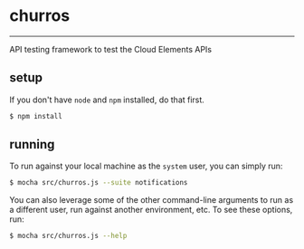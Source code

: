 # churros

--------------------------------------------------------------------------------

API testing framework to test the Cloud Elements APIs

## setup
If you don't have `node` and `npm` installed, do that first.

```bash
$ npm install
```

## running
To run against your local machine as the `system` user, you can simply run:

```bash
$ mocha src/churros.js --suite notifications
```

You can also leverage some of the other command-line arguments to run as a different user, run against another environment, etc.  To see these options, run:
```bash
$ mocha src/churros.js --help
```
